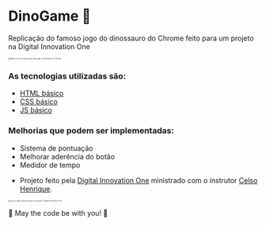 # DinoGame 🚀
Replicação do famoso jogo do dinossauro do Chrome feito para um projeto na Digital Innovation One

<img src="https://uploads.jovemnerd.com.br/wp-content/uploads/2018/09/brasil-joga-dinossauro-chrome.jpg" alt="Brasil é um dos países que mais joga o dinossauro do Chrome" style="zoom: 25%;" />

### As tecnologias utilizadas são:
* [HTML básico](https://www.w3schools.com/html/)
* [CSS básico](https://developer.mozilla.org/pt-BR/docs/Web/CSS)
* [JS básico](https://www.javascript.com/)

### Melhorias que podem ser implementadas:
* Sistema de pontuação
* Melhorar aderência do botão
* Medidor de tempo

- Projeto feito pela [Digital Innovation One](https://digitalinnovation.one/) ministrado com o instrutor [Celso Henrique](https://github.com/celso-henrique).

<img src="https://hermes.digitalinnovation.one/site/images/cover_dio.jpg" alt="Cursos grátis de tecnologia e inovação | Digital Innovation One" style="zoom:25%;" />

🚀 May the code be with you! 🚀
